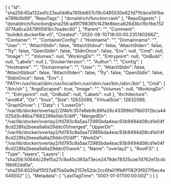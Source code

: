 [
{
"Id": "sha256:65a132ed1c23ea1dd6a760bb657c19c0485530e621d71fcbce561bee789b0b99",
"RepoTags": [
"donaldrich/function:rash"
],
"RepoDigests": [
"donaldrich/function@sha256:ad9179836fcf429e8beca626d3bc16cfbe7520774a6ca3479f0561bc7eadec60"
],
"Parent": "",
"Comment": "buildkit.dockerfile.v0",
"Created": "2020-08-10T18:00:00.235180266Z",
"Container": "",
"ContainerConfig": {
"Hostname": "",
"Domainname": "",
"User": "",
"AttachStdin": false,
"AttachStdout": false,
"AttachStderr": false,
"Tty": false,
"OpenStdin": false,
"StdinOnce": false,
"Env": null,
"Cmd": null,
"Image": "",
"Volumes": null,
"WorkingDir": "",
"Entrypoint": null,
"OnBuild": null,
"Labels": null
},
"DockerVersion": "",
"Author": "",
"Config": {
"Hostname": "",
"Domainname": "",
"User": "",
"AttachStdin": false,
"AttachStdout": false,
"AttachStderr": false,
"Tty": false,
"OpenStdin": false,
"StdinOnce": false,
"Env": [
"PATH=/usr/local/sbin:/usr/local/bin:/usr/sbin:/usr/bin:/sbin:/bin"
],
"Cmd": [
"/bin/sh"
],
"ArgsEscaped": true,
"Image": "",
"Volumes": null,
"WorkingDir": "",
"Entrypoint": null,
"OnBuild": null,
"Labels": null
},
"Architecture": "amd64",
"Os": "linux",
"Size": 12632089,
"VirtualSize": 12632089,
"GraphDriver": {
"Data": {
"LowerDir": "/var/lib/docker/overlay2/2f4bfc357a8eb9c88fa26c43399b076b0312bca44025d3c46ba71662296e0dc5/diff",
"MergedDir": "/var/lib/docker/overlay2/fd793c8a5aa72985bda4eac93b9494d08cd1e04f8cd228fa2beea9a6a29ddc01/merged",
"UpperDir": "/var/lib/docker/overlay2/fd793c8a5aa72985bda4eac93b9494d08cd1e04f8cd228fa2beea9a6a29ddc01/diff",
"WorkDir": "/var/lib/docker/overlay2/fd793c8a5aa72985bda4eac93b9494d08cd1e04f8cd228fa2beea9a6a29ddc01/work"
},
"Name": "overlay2"
},
"RootFS": {
"Type": "layers",
"Layers": [
"sha256:50644c29ef5a27c9a40c393a73ece2479de78325cae7d762ef3cdc19bf42dd0a",
"sha256:6020af15f27a870a0a9e2157e52dc2cc6fa01ffb6f1182f3f927f5ec4e045502"
]
},
"Metadata": {
"LastTagTime": "0001-01-01T00:00:00Z"
}
}
]
